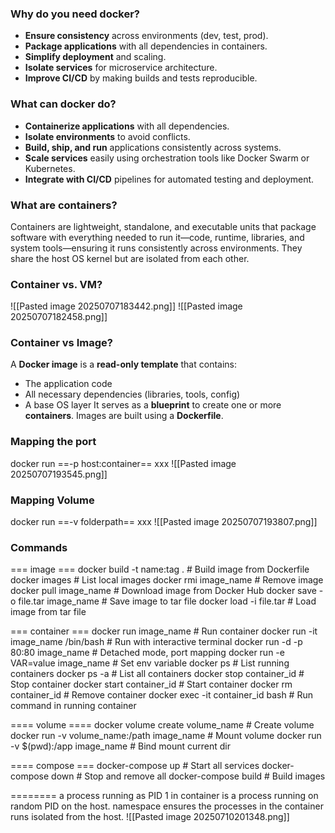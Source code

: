 ### Why do you need docker?
- **Ensure consistency** across environments (dev, test, prod).
- **Package applications** with all dependencies in containers.
- **Simplify deployment** and scaling.
- **Isolate services** for microservice architecture.
- **Improve CI/CD** by making builds and tests reproducible.
### What can docker do?
- **Containerize applications** with all dependencies.
- **Isolate environments** to avoid conflicts.
- **Build, ship, and run** applications consistently across systems.
- **Scale services** easily using orchestration tools like Docker Swarm or Kubernetes.
- **Integrate with CI/CD** pipelines for automated testing and deployment.
### What are containers?
Containers are lightweight, standalone, and executable units that package software with everything needed to run it—code, runtime, libraries, and system tools—ensuring it runs consistently across environments. They share the host OS kernel but are isolated from each other.
### Container vs. VM?
![[Pasted image 20250707183442.png]]
![[Pasted image 20250707182458.png]]

### Container vs Image?
A **Docker image** is a **read-only template** that contains:
- The application code
- All necessary dependencies (libraries, tools, config)
- A base OS layer
It serves as a **blueprint** to create one or more **containers**. Images are built using a **Dockerfile**.

### Mapping the port
docker run ==-p host:container== xxx
![[Pasted image 20250707193545.png]]
### Mapping Volume
docker run ==-v folderpath== xxx
![[Pasted image 20250707193807.png]]
### Commands
=== image ===
docker build -t name:tag .         # Build image from Dockerfile
docker images                      # List local images
docker rmi image_name              # Remove image
docker pull image_name             # Download image from Docker Hub
docker save -o file.tar image_name # Save image to tar file
docker load -i file.tar            # Load image from tar file

=== container ===
docker run image_name                      # Run container
docker run -it image_name /bin/bash        # Run with interactive terminal
docker run -d -p 80:80 image_name          # Detached mode, port mapping
docker run -e VAR=value image_name         # Set env variable
docker ps                                  # List running containers
docker ps -a                               # List all containers
docker stop container_id                   # Stop container
docker start container_id                  # Start container
docker rm container_id                     # Remove container
docker exec -it container_id bash          # Run command in running container

==== volume ====
docker volume create volume_name           # Create volume
docker run -v volume_name:/path image_name # Mount volume
docker run -v $(pwd):/app image_name       # Bind mount current dir

==== compose ===
docker-compose up                         # Start all services
docker-compose down                       # Stop and remove all
docker-compose build                      # Build images


========
a process running as PID 1 in container is a process running on random PID on the host. namespace ensures the processes in the container runs isolated from the host. 
![[Pasted image 20250710201348.png]]